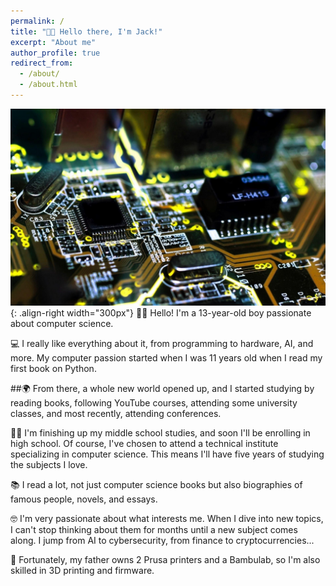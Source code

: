 ```yaml
---
permalink: /
title: "👋🏼 Hello there, I'm Jack!"
excerpt: "About me"
author_profile: true
redirect_from: 
  - /about/
  - /about.html
---
```




![Illustration of a computer motherboard](/images/motherboard_computer_image.jpg){: .align-right width="300px"}
👋🏼 Hello! I'm a 13-year-old boy passionate about computer science. 

💻 I really like everything about it, from programming to hardware, AI, and more. My computer passion started when I was 11 years old when I read my first book on Python. 

##🌍 From there, a whole new world opened up, and I started studying by reading books, following YouTube courses, attending some university classes, and most recently, attending conferences. 

👨‍🎓 I'm finishing up my middle school studies, and soon I'll be enrolling in high school. Of course, I've chosen to attend a technical institute specializing in computer science. This means I'll have five years of studying the subjects I love.

📚 I read a lot, not just computer science books but also biographies of famous people, novels, and essays.

🤓 I'm very passionate about what interests me. When I dive into new topics, I can't stop thinking about them for months until a new subject comes along. I jump from AI to cybersecurity, from finance to cryptocurrencies...

🔬 Fortunately, my father owns 2 Prusa printers and a Bambulab, so I'm also skilled in 3D printing and firmware.
